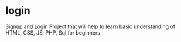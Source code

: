 # login
Signup and Login Project that will help to learn basic understanding of HTML, CSS, JS, PHP, Sql for beginners 
